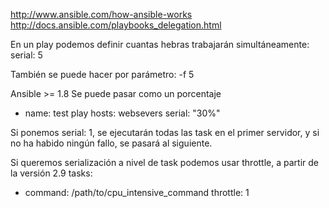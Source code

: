 http://www.ansible.com/how-ansible-works
http://docs.ansible.com/playbooks_delegation.html

En un play podemos definir cuantas hebras trabajarán simultáneamente:
serial: 5

También se puede hacer por parámetro: -f 5

Ansible >= 1.8
Se puede pasar como un porcentaje
- name: test play
  hosts: websevers
  serial: "30%"


Si ponemos serial: 1, se ejecutarán todas las task en el primer servidor, y si no ha habido ningún fallo, se pasará al siguiente.



Si queremos serialización a nivel de task podemos usar throttle, a partir de la versión 2.9
tasks:
  - command: /path/to/cpu_intensive_command
    throttle: 1
